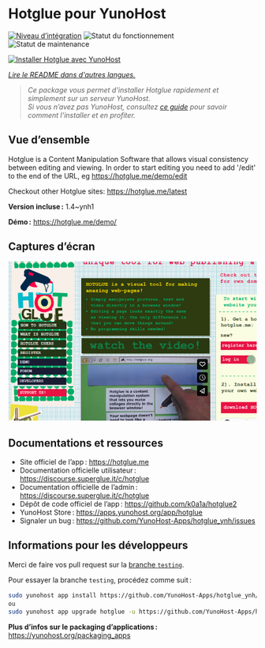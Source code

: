 <!--
Nota bene : ce README est automatiquement généré par <https://github.com/YunoHost/apps/tree/master/tools/readme_generator>
Il NE doit PAS être modifié à la main.
-->

# Hotglue pour YunoHost

[![Niveau d’intégration](https://dash.yunohost.org/integration/hotglue.svg)](https://ci-apps.yunohost.org/ci/apps/hotglue/) ![Statut du fonctionnement](https://ci-apps.yunohost.org/ci/badges/hotglue.status.svg) ![Statut de maintenance](https://ci-apps.yunohost.org/ci/badges/hotglue.maintain.svg)

[![Installer Hotglue avec YunoHost](https://install-app.yunohost.org/install-with-yunohost.svg)](https://install-app.yunohost.org/?app=hotglue)

*[Lire le README dans d'autres langues.](./ALL_README.md)*

> *Ce package vous permet d’installer Hotglue rapidement et simplement sur un serveur YunoHost.*  
> *Si vous n’avez pas YunoHost, consultez [ce guide](https://yunohost.org/install) pour savoir comment l’installer et en profiter.*

## Vue d’ensemble

Hotglue is a Content Manipulation Software that allows visual consistency between editing and viewing.
In order to start editing you need to add '/edit' to the end of the URL, eg https://hotglue.me/demo/edit

Checkout other Hotglue sites: https://hotglue.me/latest



**Version incluse :** 1.4~ynh1

**Démo :** <https://hotglue.me/demo/>

## Captures d’écran

![Capture d’écran de Hotglue](./doc/screenshots/example.jpg)

## Documentations et ressources

- Site officiel de l’app : <https://hotglue.me>
- Documentation officielle utilisateur : <https://discourse.superglue.it/c/hotglue>
- Documentation officielle de l’admin : <https://discourse.superglue.it/c/hotglue>
- Dépôt de code officiel de l’app : <https://github.com/k0a1a/hotglue2>
- YunoHost Store : <https://apps.yunohost.org/app/hotglue>
- Signaler un bug : <https://github.com/YunoHost-Apps/hotglue_ynh/issues>

## Informations pour les développeurs

Merci de faire vos pull request sur la [branche `testing`](https://github.com/YunoHost-Apps/hotglue_ynh/tree/testing).

Pour essayer la branche `testing`, procédez comme suit :

```bash
sudo yunohost app install https://github.com/YunoHost-Apps/hotglue_ynh/tree/testing --debug
ou
sudo yunohost app upgrade hotglue -u https://github.com/YunoHost-Apps/hotglue_ynh/tree/testing --debug
```

**Plus d’infos sur le packaging d’applications :** <https://yunohost.org/packaging_apps>
